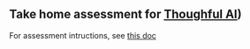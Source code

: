 ## Take home assessment for [Thoughful AI](https://www.thoughtful.ai/))

For assessment intructions, see [this doc](https://thoughtfulautomation.notion.site/Customer-Engineer-Coding-Challenge-aac0008b43714dbcad6ee01efcc537b3)
